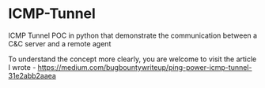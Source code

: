 # ICMP-Tunnel
ICMP Tunnel POC in python that demonstrate the communication between a C&amp;C server and a remote agent

To understand the concept more clearly, you are welcome to visit the article I wrote -
https://medium.com/bugbountywriteup/ping-power-icmp-tunnel-31e2abb2aaea
